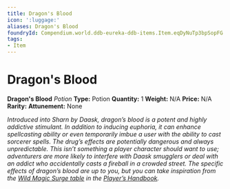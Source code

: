 ```yaml
---
title: Dragon's Blood
icon: ':luggage:'
aliases: Dragon's Blood
foundryId: Compendium.world.ddb-eureka-ddb-items.Item.eqDyNuTp3bpSopFG
tags:
- Item
---
```


# Dragon's Blood

**Dragon's Blood**
_Potion_
**Type:** Potion
**Quantity:** 1
**Weight:** N/A
**Price:** N/A
**Rarity:** 
**Attunement:** None

*Introduced into Sharn by Daask, dragon’s blood is a potent and highly addictive stimulant. In addition to inducing euphoria, it can enhance spellcasting ability or even temporarily imbue a user with the ability to cast sorcerer spells. The drug’s effects are potentially dangerous and always unpredictable. This isn’t something a player character should want to use; adventurers are more likely to interfere with Daask smugglers or deal with an addict who accidentally casts a fireball in a crowded street. The specific effects of dragon’s blood are up to you, but you can take inspiration from the <a title="Wild Magic Surge table" href="https://www.dndbeyond.com/sources/phb/sorcerer#WildMagicSurgeTable">Wild Magic Surge table</a> in the *<a title="Player's Handbook" href="https://www.dndbeyond.com/sources/phb">Player’s Handbook</a>*.*